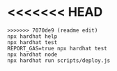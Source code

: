
<<<<<<< HEAD
=======
```shell
>>>>>>> 7070de9 (readme edit)
npx hardhat help
npx hardhat test
REPORT_GAS=true npx hardhat test
npx hardhat node
npx hardhat run scripts/deploy.js
```
